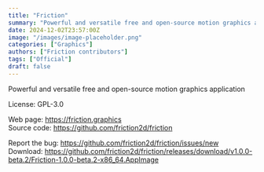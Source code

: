 ```yaml
---
title: "Friction"
summary: "Powerful and versatile free and open-source motion graphics application."
date: 2024-12-02T23:57:00Z
image: "/images/image-placeholder.png"
categories: ["Graphics"]
authors: ["Friction contributors"]
tags: ["Official"]
draft: false
---
```


Powerful and versatile free and open-source motion graphics application

License: GPL-3.0

Web page: <https://friction.graphics>  
Source code: <https://github.com/friction2d/friction>

Report the bug: <https://github.com/friction2d/friction/issues/new>  
Download: <https://github.com/friction2d/friction/releases/download/v1.0.0-beta.2/Friction-1.0.0-beta.2-x86_64.AppImage>
